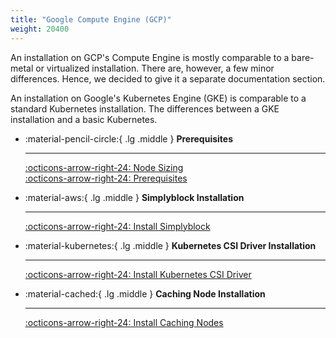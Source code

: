 ```yaml
---
title: "Google Compute Engine (GCP)"
weight: 20400
---
```


An installation on GCP's Compute Engine is mostly comparable to a bare-metal or virtualized installation. There are,
however, a few minor differences. Hence, we decided to give it a separate documentation section.

An installation on Google's Kubernetes Engine (GKE) is comparable to a standard Kubernetes installation. The differences
between a GKE installation and a basic Kubernetes.

<div class="grid cards" markdown>

-   :material-pencil-circle:{ .lg .middle } __Prerequisites__

    ---

    [:octicons-arrow-right-24: Node Sizing](../deployment-planning/node-sizing.md)<br/>
    [:octicons-arrow-right-24: Prerequisites](prerequisites.md)

-   :material-aws:{ .lg .middle } __Simplyblock Installation__

    ---

    [:octicons-arrow-right-24: Install Simplyblock](install-simplyblock.md)

-   :material-kubernetes:{ .lg .middle } __Kubernetes CSI Driver Installation__

    ---

    [:octicons-arrow-right-24: Install Kubernetes CSI Driver](install-simplyblock-csi.md)

-   :material-cached:{ .lg .middle } __Caching Node Installation__

    ---

    [:octicons-arrow-right-24: Install Caching Nodes](install-caching-nodes.md)
</div>
